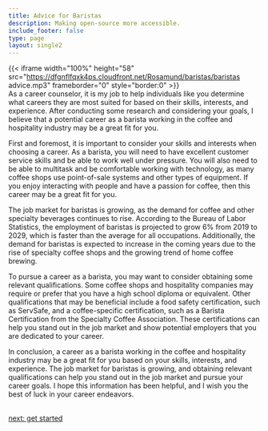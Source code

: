 ```yaml
---
title: Advice for Baristas
description: Making open-source more accessible.
include_footer: false
type: page
layout: single2
---
```


{{< iframe width="100%" height="58" src="https://dfgnflfqxk4ps.cloudfront.net/Rosamund/baristas/baristas advice.mp3" frameborder="0" style="border:0" >}}<br>
As a career counselor, it is my job to help individuals like you determine what careers they are most suited for based on their skills, interests, and experience. After conducting some research and considering your goals, I believe that a potential career as a barista working in the coffee and hospitality industry may be a great fit for you.

First and foremost, it is important to consider your skills and interests when choosing a career. As a barista, you will need to have excellent customer service skills and be able to work well under pressure. You will also need to be able to multitask and be comfortable working with technology, as many coffee shops use point-of-sale systems and other types of equipment. If you enjoy interacting with people and have a passion for coffee, then this career may be a great fit for you.

The job market for baristas is growing, as the demand for coffee and other specialty beverages continues to rise. According to the Bureau of Labor Statistics, the employment of baristas is projected to grow 6% from 2019 to 2029, which is faster than the average for all occupations. Additionally, the demand for baristas is expected to increase in the coming years due to the rise of specialty coffee shops and the growing trend of home coffee brewing.

To pursue a career as a barista, you may want to consider obtaining some relevant qualifications. Some coffee shops and hospitality companies may require or prefer that you have a high school diploma or equivalent. Other qualifications that may be beneficial include a food safety certification, such as ServSafe, and a coffee-specific certification, such as a Barista Certification from the Specialty Coffee Association. These certifications can help you stand out in the job market and show potential employers that you are dedicated to your career.

In conclusion, a career as a barista working in the coffee and hospitality industry may be a great fit for you based on your skills, interests, and experience. The job market for baristas is growing, and obtaining relevant qualifications can help you stand out in the job market and pursue your career goals. I hope this information has been helpful, and I wish you the best of luck in your career endeavors.

<br>
<a href="https://workdojos.com/baristas/start">next: get started</a>
</p>